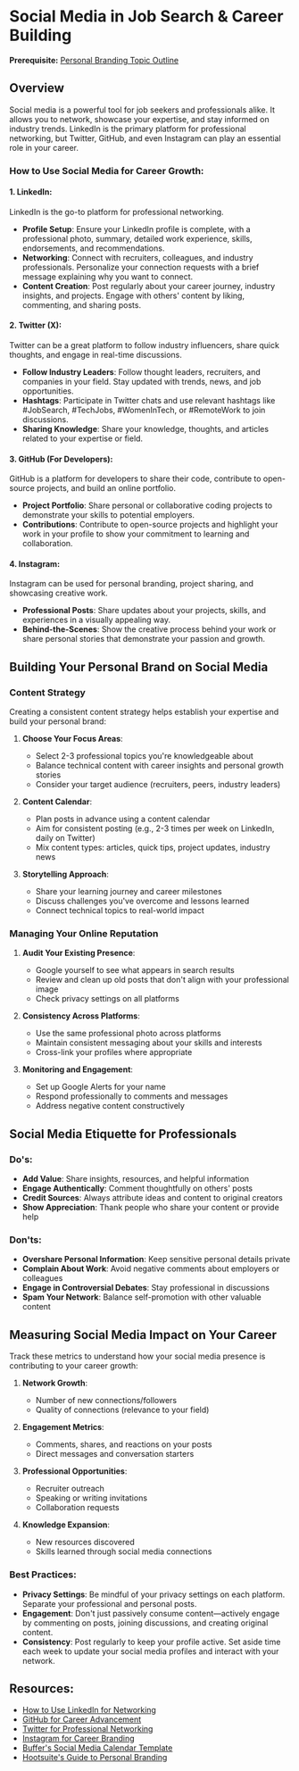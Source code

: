 # Social Media in Job Search & Career Building

**Prerequisite:** [Personal Branding Topic Outline](/personal-brand/personal-branding.md)

## Overview

Social media is a powerful tool for job seekers and professionals alike. It allows you to network, showcase your expertise, and stay informed on industry trends. LinkedIn is the primary platform for professional networking, but Twitter, GitHub, and even Instagram can play an essential role in your career.

### How to Use Social Media for Career Growth:

#### 1. **LinkedIn**:

LinkedIn is the go-to platform for professional networking.

- **Profile Setup**: Ensure your LinkedIn profile is complete, with a professional photo, summary, detailed work experience, skills, endorsements, and recommendations.
- **Networking**: Connect with recruiters, colleagues, and industry professionals. Personalize your connection requests with a brief message explaining why you want to connect.
- **Content Creation**: Post regularly about your career journey, industry insights, and projects. Engage with others' content by liking, commenting, and sharing posts.

#### 2. **Twitter (X)**:

Twitter can be a great platform to follow industry influencers, share quick thoughts, and engage in real-time discussions.

- **Follow Industry Leaders**: Follow thought leaders, recruiters, and companies in your field. Stay updated with trends, news, and job opportunities.
- **Hashtags**: Participate in Twitter chats and use relevant hashtags like #JobSearch, #TechJobs, #WomenInTech, or #RemoteWork to join discussions.
- **Sharing Knowledge**: Share your knowledge, thoughts, and articles related to your expertise or field.

#### 3. **GitHub** (For Developers):

GitHub is a platform for developers to share their code, contribute to open-source projects, and build an online portfolio.

- **Project Portfolio**: Share personal or collaborative coding projects to demonstrate your skills to potential employers.
- **Contributions**: Contribute to open-source projects and highlight your work in your profile to show your commitment to learning and collaboration.

#### 4. **Instagram**:

Instagram can be used for personal branding, project sharing, and showcasing creative work.

- **Professional Posts**: Share updates about your projects, skills, and experiences in a visually appealing way.
- **Behind-the-Scenes**: Show the creative process behind your work or share personal stories that demonstrate your passion and growth.

## Building Your Personal Brand on Social Media

### Content Strategy

Creating a consistent content strategy helps establish your expertise and build your personal brand:

1. **Choose Your Focus Areas**:

   - Select 2-3 professional topics you're knowledgeable about
   - Balance technical content with career insights and personal growth stories
   - Consider your target audience (recruiters, peers, industry leaders)

2. **Content Calendar**:

   - Plan posts in advance using a content calendar
   - Aim for consistent posting (e.g., 2-3 times per week on LinkedIn, daily on Twitter)
   - Mix content types: articles, quick tips, project updates, industry news

3. **Storytelling Approach**:

   - Share your learning journey and career milestones
   - Discuss challenges you've overcome and lessons learned
   - Connect technical topics to real-world impact

### Managing Your Online Reputation

1. **Audit Your Existing Presence**:

   - Google yourself to see what appears in search results
   - Review and clean up old posts that don't align with your professional image
   - Check privacy settings on all platforms

2. **Consistency Across Platforms**:

   - Use the same professional photo across platforms
   - Maintain consistent messaging about your skills and interests
   - Cross-link your profiles where appropriate

3. **Monitoring and Engagement**:

   - Set up Google Alerts for your name
   - Respond professionally to comments and messages
   - Address negative content constructively

## Social Media Etiquette for Professionals

### Do's:

- **Add Value**: Share insights, resources, and helpful information
- **Engage Authentically**: Comment thoughtfully on others' posts
- **Credit Sources**: Always attribute ideas and content to original creators
- **Show Appreciation**: Thank people who share your content or provide help

### Don'ts:

- **Overshare Personal Information**: Keep sensitive personal details private
- **Complain About Work**: Avoid negative comments about employers or colleagues
- **Engage in Controversial Debates**: Stay professional in discussions
- **Spam Your Network**: Balance self-promotion with other valuable content

## Measuring Social Media Impact on Your Career

Track these metrics to understand how your social media presence is contributing to your career growth:

1. **Network Growth**:

   - Number of new connections/followers
   - Quality of connections (relevance to your field)

2. **Engagement Metrics**:

   - Comments, shares, and reactions on your posts
   - Direct messages and conversation starters

3. **Professional Opportunities**:

   - Recruiter outreach
   - Speaking or writing invitations
   - Collaboration requests

4. **Knowledge Expansion**:

   - New resources discovered
   - Skills learned through social media connections

### Best Practices:

- **Privacy Settings**: Be mindful of your privacy settings on each platform. Separate your professional and personal posts.
- **Engagement**: Don't just passively consume content—actively engage by commenting on posts, joining discussions, and creating original content.
- **Consistency**: Post regularly to keep your profile active. Set aside time each week to update your social media profiles and interact with your network.

## Resources:

- [How to Use LinkedIn for Networking](https://www.linkedin.com/)
- [GitHub for Career Advancement](https://github.com/)
- [Twitter for Professional Networking](https://twitter.com/)
- [Instagram for Career Branding](https://www.instagram.com/)
- [Buffer's Social Media Calendar Template](https://buffer.com/library/social-media-calendar-template/)
- [Hootsuite's Guide to Personal Branding](https://blog.hootsuite.com/personal-branding/)

